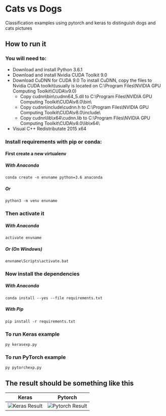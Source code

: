 # Cats vs Dogs
Classification examples using pytorch and keras to distinguish dogs and cats pictures

## How to run it

### You will need to:
- Download and install Python 3.6.1
- Download and install Nvidia CUDA Toolkit 9.0
- Download CuDNN for CUDA 9.0
To install CuDNN, copy the files to Nvidia CUDA toolkit(usually is located on C:\Program Files\NVIDIA GPU Computing Toolkit\CUDA\v9.0)
   - Copy cudnn\bin\cudnn64_5.dll to C:\Program Files\NVIDIA GPU Computing Toolkit\CUDA\v8.0\bin\
   - Copy cudnn\include\cudnn.h to C:\Program Files\NVIDIA GPU Computing Toolkit\CUDA\v8.0\include\
   - Copy cudnn\lib\x64\cudnn.lib to C:\Program Files\NVIDIA GPU Computing Toolkit\CUDA\v8.0\lib\x64\
- Visual C++ Redistributate 2015 x64

### Install requirements with pip or conda:

#### First create a new virtualenv

##### With Anaconda
```
conda create -n envname python=3.6 anaconda
```

##### Or
```
python3 -m venv envname
```

### Then activate it

##### With Anaconda
```
activate envname
```

##### Or (On Windows) 
```
envname\Scripts\activate.bat
```

### Now install the dependencies

##### With Anaconda
```
conda install --yes --file requirements.txt
```

##### With Pip
```
pip install -r requirements.txt
```

### To run Keras example
```
py kerasexp.py
```

### To run PyTorch example
```
py pytorchexp.py
```

## The result should be something like this 

| Keras             |  Pytorch |
:-------------------------:|:-------------------------:
![Keras Result](http://oi65.tinypic.com/n4yvwj.jpg)  |  ![Pytorch Result](http://oi68.tinypic.com/rtevtf.jpg)










